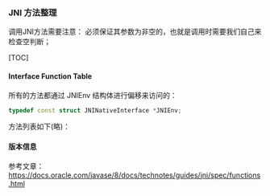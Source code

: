 ### JNI 方法整理

调用JNI方法需要注意： 必须保证其参数为非空的，也就是调用时需要我们自己来检查空判断；

[TOC]

#### Interface Function Table

所有的方法都通过 JNIEnv 结构体进行偏移来访问的：

```c++
typedef const struct JNINativeInterface *JNIEnv;
```

方法列表如下(略)：

#### 版本信息



参考文章： https://docs.oracle.com/javase/8/docs/technotes/guides/jni/spec/functions.html